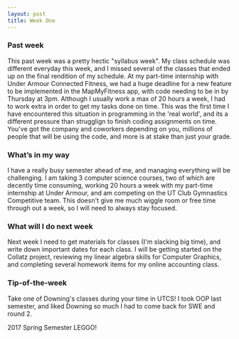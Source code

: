 ```yaml
---
layout: post
title: Week One
---
```


### Past week
This past week was a pretty hectic "syllabus week". My class schedule was different everyday this week, and I missed several of the classes that ended up on the final rendition of my schedule. At my part-time internship with Under Armour Connected Fitness, we had a huge deadline for a new feature to be implemented in the MapMyFitness app, with code needing to be in by Thursday at 3pm. Although I usually work a max of 20 hours a week, I had to work extra in order to get my tasks done on time. This was the first time I have encountered this situation in programming in the 'real world', and its a different pressure than strugglign to finish coding assignments on time. You've got the company and coworkers depending on you, millions of people that will be using the code, and more is at stake than just your grade.

### What’s in my way
I have a really busy semester ahead of me, and managing everything will be challenging. I am taking 3 computer science courses, two of which are decently time consuming, working 20 hours a week with my part-time internship at Under Armour, and am competing on the UT Club Gymnastics Competitive team. This doesn't give me much wiggle room or free time through out a week, so I will need to always stay focused.

### What will I do next week
Next week I need to get materials for classes (I'm slacking big time), and write down important dates for each class. I will be getting started on the Collatz project, reviewing my linear algebra skills for Computer Graphics, and completing several homework items for my online accounting class.

### Tip-of-the-week
Take one of Downing's classes during your time in UTCS! I took OOP last semester, and liked Downing so much I had to come back for SWE and round 2. 

2017 Spring Semester LEGGO!


